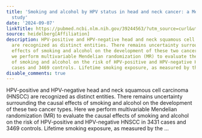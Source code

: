 ```yaml
---
title: 'Smoking and alcohol by HPV status in head and neck cancer: a Mendelian randomization
  study'
date: '2024-09-07'
linkTitle: https://pubmed.ncbi.nlm.nih.gov/39244563/?utm_source=curl&utm_medium=rss&utm_campaign=pubmed-2&utm_content=1FakS-2QOkCT8HsMOQP1bCRQ4YzyumYOmxmF0moLsQ3dFB1E9V&fc=20220326224207&ff=20240908183632&v=2.18.0.post9+e462414
source: heidelberg[Affiliation]
description: HPV-positive and HPV-negative head and neck squamous cell carcinoma (HNSCC)
  are recognized as distinct entities. There remains uncertainty surrounding the causal
  effects of smoking and alcohol on the development of these two cancer types. Here
  we perform multivariable Mendelian randomization (MR) to evaluate the causal effects
  of smoking and alcohol on the risk of HPV-positive and HPV-negative HNSCC in 3431
  cases and 3469 controls. Lifetime smoking exposure, as measured by the ...
disable_comments: true
---
```

HPV-positive and HPV-negative head and neck squamous cell carcinoma (HNSCC) are recognized as distinct entities. There remains uncertainty surrounding the causal effects of smoking and alcohol on the development of these two cancer types. Here we perform multivariable Mendelian randomization (MR) to evaluate the causal effects of smoking and alcohol on the risk of HPV-positive and HPV-negative HNSCC in 3431 cases and 3469 controls. Lifetime smoking exposure, as measured by the ...